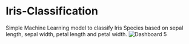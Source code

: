 # Iris-Classification

Simple Machine Learning model to classify Iris Species based on sepal length, sepal width, petal length and petal width.
![Dashboard 5](https://github.com/wafiibrahim/Iris-Classification/assets/62071785/f46c95c9-908a-449d-a6a6-826b2b8f0ac6)
